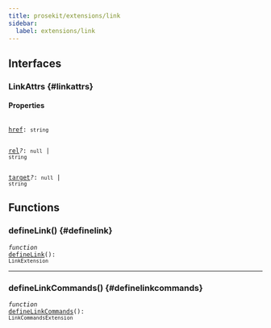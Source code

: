 ```yaml
---
title: prosekit/extensions/link
sidebar:
  label: extensions/link
---
```


## Interfaces

### LinkAttrs {#linkattrs}

#### Properties

<dl>

<dt>

<code data-typedoc-declaration><i></i> <a id="href" href="#href">href</a>: `string`</code>

</dt>

</dl>

<dl>

<dt>

<code data-typedoc-declaration><i></i> <a id="rel" href="#rel">rel</a><i>?</i>: `null` \| `string`</code>

</dt>

</dl>

<dl>

<dt>

<code data-typedoc-declaration><i></i> <a id="target" href="#target">target</a><i>?</i>: `null` \| `string`</code>

</dt>

</dl>

## Functions

### defineLink() {#definelink}

<dl>

<dt>

<code data-typedoc-declaration><i>function</i> <i></i> <a id="definelink-2" href="#definelink-2">defineLink</a>(): `LinkExtension`</code>

</dt>

<dd>

</dd>

</dl>

***

### defineLinkCommands() {#definelinkcommands}

<dl>

<dt>

<code data-typedoc-declaration><i>function</i> <i></i> <a id="definelinkcommands-2" href="#definelinkcommands-2">defineLinkCommands</a>(): `LinkCommandsExtension`</code>

</dt>

</dl>
